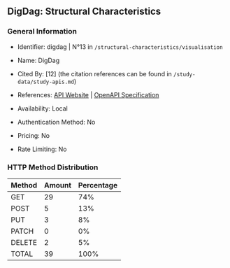 ## DigDag: Structural Characteristics

### General Information

- Identifier: digdag | N°13 in `/structural-characteristics/visualisation`

- Name: DigDag

- Cited By: [12] (the citation references can be found in `/study-data/study-apis.md`)

- References: [API Website](https://docs.digdag.io) | [OpenAPI Specification](https://github.com/treasure-data/digdag/blob/master/digdag-docs/src/_extra/api/swagger.yaml)

- Availability: Local

- Authentication Method: No

- Pricing: No

- Rate Limiting: No

### HTTP Method Distribution

| Method | Amount | Percentage |
|--------|--------|------------|
| GET | 29 | 74% |
| POST | 5 | 13% |
| PUT | 3 | 8% |
| PATCH | 0 | 0% |
| DELETE | 2 | 5% |
| TOTAL | 39 | 100% |
